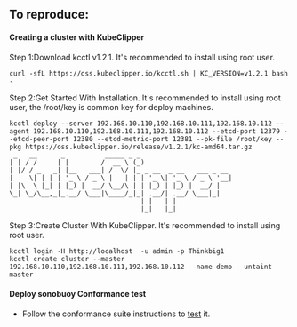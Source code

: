 ## To reproduce:
#### Creating a cluster with KubeClipper

Step 1:Download kcctl v1.2.1.
It's recommended to install using root user.
```
curl -sfL https://oss.kubeclipper.io/kcctl.sh | KC_VERSION=v1.2.1 bash -
```

Step 2:Get Started With Installation.
It's recommended to install using root user, the /root/key is common key for deploy machines.
```
kcctl deploy --server 192.168.10.110,192.168.10.111,192.168.10.112 --agent 192.168.10.110,192.168.10.111,192.168.10.112 --etcd-port 12379 --etcd-peer-port 12380 --etcd-metric-port 12381 --pk-file /root/key --pkg https://oss.kubeclipper.io/release/v1.2.1/kc-amd64.tar.gz
 _   __      _          _____ _ _
| | / /     | |        /  __ \ (_)
| |/ / _   _| |__   ___| /  \/ |_ _ __  _ __   ___ _ __
|    \| | | | '_ \ / _ \ |   | | | '_ \| '_ \ / _ \ '__|
| |\  \ |_| | |_) |  __/ \__/\ | | |_) | |_) |  __/ |
\_| \_/\__,_|_.__/ \___|\____/_|_| .__/| .__/ \___|_|
                                 | |   | |
                                 |_|   |_|
```

Step 3:Create Cluster With KubeClipper.
It's recommended to install using root user.
```
kcctl login -H http://localhost  -u admin -p Thinkbig1
kcctl create cluster --master 192.168.10.110,192.168.10.111,192.168.10.112 --name demo --untaint-master
```

#### Deploy sonobuoy Conformance test

* Follow the conformance suite instructions to [test](https://github.com/cncf/k8s-conformance/blob/master/instructions.md) it.